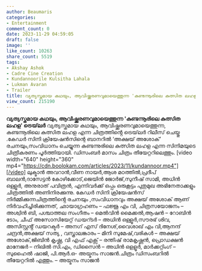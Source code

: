 ```yaml
---
author: Beaumaris
categories:
- Entertainment
comment_count: 0
date: 2023-11-29 04:59:05
draft: false
image: ''
like_count: 10263
share_count: 5519
tags:
- Akshay Ashok
- Cadre Cine Creation
- Kundannoorile Kulsitha Lahala
- Lukman Avaran
- Trailer
title: വ്യത്യസ്തമായ കഥയും, ആവിഷ്ക്കരണവുമായെത്തുന്ന 'കുണ്ടന്നൂരിലെ കുത്സിത ലഹള' ട്രെയ്‌ലർ
view_count: 215190
---
```


**വ്യത്യസ്തമായ കഥയും, ആവിഷ്ക്കരണവുമായെത്തുന്ന 'കുണ്ടന്നൂരിലെ കുത്സിത ലഹള' ട്രെയ്‌ലർ** വ്യത്യസ്തമായ കഥയും, ആവിഷ്ക്കരണവുമായെത്തുന്ന, കുണ്ടന്നൂരിലെ കുത്സിത ലഹള എന്ന ചിത്രത്തിൻ്റെ ട്രെയ്‌ലർ റിലീസ് ചെയ്തു .കേഡർ സിനി ക്രിയേഷൻസിന്റെ ബാനറിൽ ‘അക്ഷയ് അശോക്’ രചനയും,സംവിധാനം ചെയ്യുന്ന കുണ്ടന്നുരിലെ കുത്സിത ലഹള എന്ന സിനിമയുടെ ചിത്രീകരണം പൂർത്തിയായി. ഡിസംബർ മാസം ചിത്രം തീയേറ്ററിലെത്തും. [video width="640" height="360" mp4="https://cdn.boolokam.com/articles/2023/11/kundannoor.mp4"][/video] ലുക്മാൻ അവറാൻ,വീണ നായർ,ആശ മഠത്തിൽ,പ്രദീപ് ബാലൻ,ദാസേട്ടൻ കോഴിക്കോട്,ജെയിൻ ജോർജ്,സുനീഷ് സാമി, അധിൻ ഒള്ളൂർ, അനുരാത് പവിത്രൻ, എന്നിവർക്ക് ഒപ്പം ഒരുകൂട്ടം പുതുമുഖ അഭിനേതാക്കളും ചിത്രത്തിൽ അണിനിരക്കുന്നു. കേഡർ സിനി ക്രിയേഷൻസ് നിർമ്മിക്കുന്നചിത്രത്തിൻ്റെ രചനയും ,സംവിധാനവും അക്ഷയ് അശോക് ആണ് നിർവഹിച്ചിരിക്കുന്നത്, ഛായാഗ്രഹണം – ഫജ്ജു എം വി, ചിത്രസയോജനം – അശ്വിൻ ബി, പശ്ചാത്തല സംഗീതം – മെൽവിൻ മൈക്കൽ,ആഷൻ – റോബിൻ ടോം, ചീഫ് അസോസിയേറ്റ് ഡയറ്ടർ – അധിൻ ഒള്ളൂർ,സൗരഭ് ശിവ, അസിസ്റ്റൻ്റ് ഡയറക്ടർ – അനഗ് എസ് ദിനേശ്,വൈശാഖ് എം വി,ആനന്ദ് ചന്ദ്രൻ,അക്ഷയ് സത്യ , വസ്ത്രാലങ്കാരം – മിനി സുമേഷ്,വരികൾ – അക്ഷയ് അശോക്,ജിബിൻ കൃഷ്ണ, വി എഫ് എക്സ് – രന്തിഷ് രാമകൃഷ്ണൻ, പ്രൊഡക്ഷൻ മാനേജർ – നിഖിൽ സി.എം, ഡിസൈൻ – അധിൻ ഒളളൂർ, മാർക്കറ്റിംഗ് – സുഹൈൽ ഷാജി, പി.ആർ.ഒ- അയ്മനം സാജൻ.ചിത്രം ഡിസംബറിൽ തീയേറ്ററിൽ എത്തും. – അയ്മനം സാജൻ